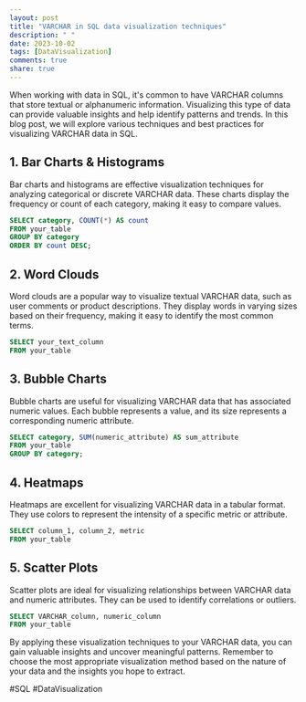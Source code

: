 ```yaml
---
layout: post
title: "VARCHAR in SQL data visualization techniques"
description: " "
date: 2023-10-02
tags: [DataVisualization]
comments: true
share: true
---
```


When working with data in SQL, it's common to have VARCHAR columns that store textual or alphanumeric information. Visualizing this type of data can provide valuable insights and help identify patterns and trends. In this blog post, we will explore various techniques and best practices for visualizing VARCHAR data in SQL.

## 1. Bar Charts & Histograms

Bar charts and histograms are effective visualization techniques for analyzing categorical or discrete VARCHAR data. These charts display the frequency or count of each category, making it easy to compare values.

```sql
SELECT category, COUNT(*) AS count
FROM your_table
GROUP BY category
ORDER BY count DESC;
```

## 2. Word Clouds

Word clouds are a popular way to visualize textual VARCHAR data, such as user comments or product descriptions. They display words in varying sizes based on their frequency, making it easy to identify the most common terms.

```sql
SELECT your_text_column
FROM your_table
```

## 3. Bubble Charts

Bubble charts are useful for visualizing VARCHAR data that has associated numeric values. Each bubble represents a value, and its size represents a corresponding numeric attribute.

```sql
SELECT category, SUM(numeric_attribute) AS sum_attribute
FROM your_table
GROUP BY category;
```

## 4. Heatmaps

Heatmaps are excellent for visualizing VARCHAR data in a tabular format. They use colors to represent the intensity of a specific metric or attribute.

```sql
SELECT column_1, column_2, metric
FROM your_table
```

## 5. Scatter Plots

Scatter plots are ideal for visualizing relationships between VARCHAR data and numeric attributes. They can be used to identify correlations or outliers.

```sql
SELECT VARCHAR_column, numeric_column
FROM your_table
```

By applying these visualization techniques to your VARCHAR data, you can gain valuable insights and uncover meaningful patterns. Remember to choose the most appropriate visualization method based on the nature of your data and the insights you hope to extract.

#SQL #DataVisualization